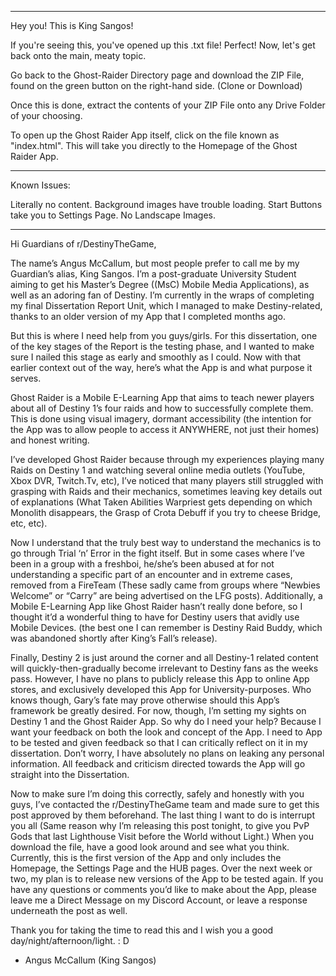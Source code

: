 ----------------------------------------------------------------------

Hey you! This is King Sangos!

If you're seeing this, you've opened up this .txt file! Perfect! Now, let's get back onto the main, meaty topic.

Go back to the Ghost-Raider Directory page and download the ZIP File, found on the green button on the right-hand side. (Clone or Download)

Once this is done, extract the contents of your ZIP File onto any Drive Folder of your choosing.

To open up the Ghost Raider App itself, click on the file known as "index.html". This will take you directly to the Homepage of the Ghost Raider App.

-----------------------------------------------------------------------

Known Issues:

Literally no content.
Background images have trouble loading.
Start Buttons take you to Settings Page.
No Landscape Images.

-----------------------------------------------------------------------

Hi Guardians of r/DestinyTheGame,

The name’s Angus McCallum, but most people prefer to call me by my Guardian’s alias, King Sangos. I’m a post-graduate University Student aiming to get his Master’s Degree ((MsC) Mobile Media Applications), as well as an adoring fan of Destiny. I’m currently in the wraps of completing my final Dissertation Report Unit, which I managed to make Destiny-related, thanks to an older version of my App that I completed months ago.

But this is where I need help from you guys/girls. For this dissertation, one of the key stages of the Report is the testing phase, and I wanted to make sure I nailed this stage as early and smoothly as I could. Now with that earlier context out of the way, here’s what the App is and what purpose it serves.

Ghost Raider is a Mobile E-Learning App that aims to teach newer players about all of Destiny 1’s four raids and how to successfully complete them. This is done using visual imagery, dormant accessibility (the intention for the App was to allow people to access it ANYWHERE, not just their homes) and honest writing. 

I’ve developed Ghost Raider because through my experiences playing many Raids on Destiny 1 and watching several online media outlets (YouTube, Xbox DVR, Twitch.Tv, etc), I’ve noticed that many players still struggled with grasping with Raids and their mechanics, sometimes leaving key details out of explanations (What Taken Abilities Warpriest gets depending on which Monolith disappears, the Grasp of Crota Debuff if you try to cheese Bridge, etc, etc). 

Now I understand that the truly best way to understand the mechanics is to go through Trial ‘n’ Error in the fight itself. But in some cases where I’ve been in a group with a freshboi, he/she’s been abused at for not understanding a specific part of an encounter and in extreme cases, removed from a FireTeam (These sadly came from groups where “Newbies Welcome” or “Carry” are being advertised on the LFG posts). Additionally, a Mobile E-Learning App like Ghost Raider hasn’t really done before, so I thought it’d a wonderful thing to have for Destiny users that avidly use Mobile Devices. (the best one I can remember is Destiny Raid Buddy, which was abandoned shortly after King’s Fall’s release).

Finally, Destiny 2 is just around the corner and all Destiny-1 related content will quickly-then-gradually become irrelevant to Destiny fans as the weeks pass. However, I have no plans to publicly release this App to online App stores, and exclusively developed this App for University-purposes. Who knows though, Gary’s fate may prove otherwise should this App’s framework be greatly desired.
For now, though, I’m setting my sights on Destiny 1 and the Ghost Raider App. So why do I need your help? Because I want your feedback on both the look and concept of the App. I need to App to be tested and given feedback so that I can critically reflect on it in my dissertation. Don’t worry, I have absolutely no plans on leaking any personal information. All feedback and criticism directed towards the App will go straight into the Dissertation.

Now to make sure I’m doing this correctly, safely and honestly with you guys, I’ve contacted the r/DestinyTheGame team and made sure to get this post approved by them beforehand. The last thing I want to do is interrupt you all (Same reason why I’m releasing this post tonight, to give you PvP Gods that last Lighthouse Visit before the World without Light.)
When you download the file, have a good look around and see what you think. Currently, this is the first version of the App and only includes the Homepage, the Settings Page and the HUB pages. Over the next week or two, my plan is to release new versions of the App to be tested again. If you have any questions or comments you’d like to make about the App, please leave me a Direct Message on my Discord Account, or leave a response underneath the post as well.

Thank you for taking the time to read this and I wish you a good day/night/afternoon/light. : D

- Angus McCallum (King Sangos)

